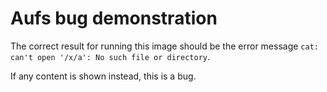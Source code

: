 # Aufs bug demonstration

The correct result for running this image should be the error message `cat:
can't open '/x/a': No such file or directory`.

If any content is shown instead, this is a bug.